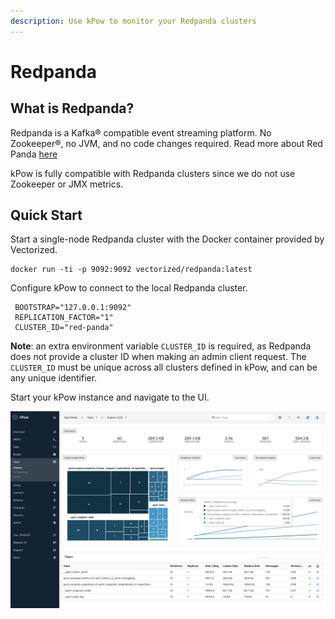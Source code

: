 ```yaml
---
description: Use kPow to monitor your Redpanda clusters
---
```


# Redpanda

## What is Redpanda?

Redpanda is a Kafka® compatible event streaming platform. No Zookeeper®, no JVM, and no code changes required. Read more about Red Panda [here](https://vectorized.io/)

kPow is fully compatible with Redpanda clusters since we do not use Zookeeper or JMX metrics.

## Quick Start

Start a single-node Redpanda cluster with the Docker container provided by Vectorized.

```
docker run -ti -p 9092:9092 vectorized/redpanda:latest
```

Configure kPow to connect to the local Redpanda cluster.

```text
 BOOTSTRAP="127.0.0.1:9092"
 REPLICATION_FACTOR="1"
 CLUSTER_ID="red-panda"
```

**Note**: an extra environment variable `CLUSTER_ID` is required, as Redpanda does not provide a cluster ID when making an admin client request. The `CLUSTER_ID` must be unique across all clusters defined in kPow, and can be any unique identifier.

Start your kPow instance and navigate to the UI.

![](../.gitbook/assets/kpow-overview.png)

